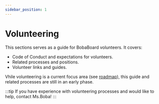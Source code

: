```yaml
---
sidebar_position: 1
---
```


# Volunteering

This sections serves as a guide for BobaBoard volunteers. It covers:

- Code of Conduct and expectations for volunteers.
- Related processes and positions.
- Volunteer links and guides.

Vhile volunteering is a current focus area (see [roadmap](/docs/product/roadmap.md)), this guide and related processes are still in an early phase.

:::tip
If you have experience with volunteering processes and would like to help, contact Ms.Boba!
:::
